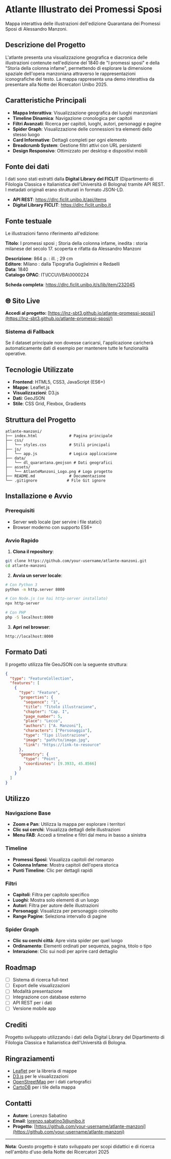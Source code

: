 # Atlante Illustrato dei Promessi Sposi

Mappa interattiva delle illustrazioni dell'edizione Quarantana dei Promessi Sposi di Alessandro Manzoni.

## Descrizione del Progetto

L'atlante presenta una visualizzazione geografica e diacronica delle illustrazioni contenute nell'edizione del 1840 de "I promessi sposi" e della "Storia della colonna infame", permettendo di esplorare la dimensione spaziale dell'opera manzoniana attraverso le rappresentazioni iconografiche del testo.
La mappa rappresenta una demo interattiva da presentare alla Notte dei Ricercatori Unibo 2025.

## Caratteristiche Principali

- **Mappa Interattiva**: Visualizzazione geografica dei luoghi manzoniani
- **Timeline Dinamica**: Navigazione cronologica per capitoli
- **Filtri Avanzati**: Ricerca per capitoli, luoghi, autori, personaggi e pagine
- **Spider Graph**: Visualizzazione delle connessioni tra elementi dello stesso luogo
- **Card Informative**: Dettagli completi per ogni elemento
- **Breadcrumb System**: Gestione filtri attivi con URL persistenti
- **Design Responsivo**: Ottimizzato per desktop e dispositivi mobili

## Fonte dei dati

I dati sono stati estratti dalla **Digital Library del FICLIT** (Dipartimento di Filologia Classica e Italianistica dell'Università di Bologna) tramite API REST. I metadati originali erano strutturati in formato JSON-LD.

- **API REST**: https://dlrc.ficlit.unibo.it/api/items
- **Digital Library FICLIT**: https://dlrc.ficlit.unibo.it

## Fonte testuale

Le illustrazioni fanno riferimento all'edizione:

**Titolo**: I promessi sposi ; Storia della colonna infame, inedita : storia milanese del secolo 17. scoperta e rifatta da Alessandro Manzoni

**Descrizione**: 864 p. : ill. ; 29 cm  
**Editore**: Milano : dalla Tipografia Guglielmini e Redaelli  
**Data**: 1840  
**Catalogo OPAC**: IT\ICCU\VBA\0000224  

**Scheda completa**: https://dlrc.ficlit.unibo.it/s/lib/item/232045

## 🌐 Sito Live

**Accedi al progetto:** [https://lnz-sbt3.github.io/atlante-promessi-sposi/](https://lnz-sbt3.github.io/atlante-promessi-sposi/)

### Sistema di Fallback
Se il dataset principale non dovesse caricarsi, l'applicazione caricherà automaticamente dati di esempio per mantenere tutte le funzionalità operative.

## Tecnologie Utilizzate

- **Frontend**: HTML5, CSS3, JavaScript (ES6+)
- **Mappe**: Leaflet.js
- **Visualizzazioni**: D3.js
- **Dati**: GeoJSON
- **Stile**: CSS Grid, Flexbox, Gradients

## Struttura del Progetto

```
atlante-manzoni/
├── index.html              # Pagina principale
├── css/
│   └── styles.css          # Stili principali
├── js/
│   └── app.js              # Logica applicazione
├── data/
│   └── dl_quarantana.geojson # Dati geografici
├── assets/
│   └── AtlanteManzoni_Logo.png # Logo progetto
├── README.md               # Documentazione
└── .gitignore             # File Git ignore
```

## Installazione e Avvio

### Prerequisiti
- Server web locale (per servire i file statici)
- Browser moderno con supporto ES6+

### Avvio Rapido

1. **Clona il repository**:
```bash
git clone https://github.com/your-username/atlante-manzoni.git
cd atlante-manzoni
```

2. **Avvia un server locale**:
```bash
# Con Python 3
python -m http.server 8000

# Con Node.js (se hai http-server installato)
npx http-server

# Con PHP
php -S localhost:8000
```

3. **Apri nel browser**:
```
http://localhost:8000
```

## Formato Dati

Il progetto utilizza file GeoJSON con la seguente struttura:

```json
{
  "type": "FeatureCollection",
  "features": [
    {
      "type": "Feature",
      "properties": {
        "sequence": "1",
        "title": "Titolo illustrazione",
        "chapter": "Cap. I",
        "page_number": 5,
        "place": "Lecco",
        "authors": ["A. Manzoni"],
        "characters": ["Personaggio"],
        "type": "Tipo illustrazione",
        "image": "path/to/image.jpg",
        "link": "https://link-to-resource"
      },
      "geometry": {
        "type": "Point",
        "coordinates": [9.3933, 45.8566]
      }
    }
  ]
}
```

## Utilizzo

### Navigazione Base
- **Zoom e Pan**: Utilizza la mappa per esplorare i territori
- **Clic sui cerchi**: Visualizza dettagli delle illustrazioni
- **Menu FAB**: Accedi a timeline e filtri dal menu in basso a sinistra

### Timeline
- **Promessi Sposi**: Visualizza capitoli del romanzo
- **Colonna Infame**: Mostra capitoli dell'opera storica
- **Punti Timeline**: Clic per dettagli rapidi

### Filtri
- **Capitoli**: Filtra per capitolo specifico
- **Luoghi**: Mostra solo elementi di un luogo
- **Autori**: Filtra per autore delle illustrazioni
- **Personaggi**: Visualizza per personaggio coinvolto
- **Range Pagine**: Seleziona intervallo di pagine

### Spider Graph
- **Clic su cerchi città**: Apre vista spider per quel luogo
- **Ordinamento**: Elementi ordinati per sequenza, pagina, titolo o tipo
- **Interazione**: Clic sui nodi per aprire card dettaglio

## Roadmap

- [ ] Sistema di ricerca full-text
- [ ] Export delle visualizzazioni
- [ ] Modalità presentazione
- [ ] Integrazione con database esterno
- [ ] API REST per i dati
- [ ] Versione mobile app

## Crediti

Progetto sviluppato utilizzando i dati della Digital Library del Dipartimento di Filologia Classica e Italianistica dell'Università di Bologna.

## Ringraziamenti

- [Leaflet](https://leafletjs.com/) per la libreria di mappe
- [D3.js](https://d3js.org/) per le visualizzazioni
- [OpenStreetMap](https://www.openstreetmap.org/) per i dati cartografici
- [CartoDB](https://carto.com/) per i tile della mappa

## Contatti

- **Autore**: Lorenzo Sabatino
- **Email**: lorenzo.sabatino3@unibo.it
- **Progetto**: [https://github.com/your-username/atlante-manzoni](https://github.com/your-username/atlante-manzoni)

---

**Nota**: Questo progetto è stato sviluppato per scopi didattici e di ricerca nell'ambito d'uso della Notte dei Ricercatori 2025
